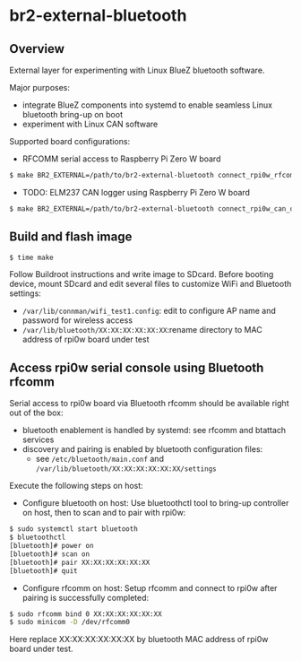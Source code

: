 # br2-external-bluetooth

## Overview

External layer for experimenting with Linux BlueZ bluetooth software.

Major purposes:
* integrate BlueZ components into systemd to enable seamless Linux bluetooth bring-up on boot
* experiment with Linux CAN software

Supported board configurations:
* RFCOMM serial access to Raspberry Pi Zero W board
```bash
$ make BR2_EXTERNAL=/path/to/br2-external-bluetooth connect_rpi0w_rfcomm_defconfig
```
* TODO: ELM237 CAN logger using Raspberry Pi Zero W board
```bash
$ make BR2_EXTERNAL=/path/to/br2-external-bluetooth connect_rpi0w_can_defconfig
```

## Build and flash image

```bash
$ time make
```

Follow Buildroot instructions and write image to SDcard. Before booting device, mount SDcard and edit several files to customize WiFi and Bluetooth settings:
* `/var/lib/connman/wifi_test1.config`: edit to configure AP name and password for wireless access
* `/var/lib/bluetooth/XX:XX:XX:XX:XX:XX`:rename directory to MAC address of rpi0w board under test

## Access rpi0w serial console using Bluetooth rfcomm

Serial access to rpi0w board via Bluetooth rfcomm should be available right out of the box:
- bluetooth enablement is handled by systemd: see rfcomm and btattach services
- discovery and pairing is enabled by bluetooth configuration files:
  - see `/etc/bluetooth/main.conf` and `/var/lib/bluetooth/XX:XX:XX:XX:XX:XX/settings`

Execute the following steps on host:

* Configure bluetooth on host:
Use bluetoothctl tool to bring-up controller on host, then to scan and to pair with rpi0w:
```bash
$ sudo systemctl start bluetooth
$ bluetoothctl
[bluetooth]# power on
[bluetooth]# scan on
[bluetooth]# pair XX:XX:XX:XX:XX:XX
[bluetooth]# quit
```
* Configure rfcomm on host:
Setup rfcomm and connect to rpi0w after pairing is successfully completed:
```bash
$ sudo rfcomm bind 0 XX:XX:XX:XX:XX:XX
$ sudo minicom -D /dev/rfcomm0
```

Here replace XX:XX:XX:XX:XX:XX by bluetooth MAC address of rpi0w board under test.
